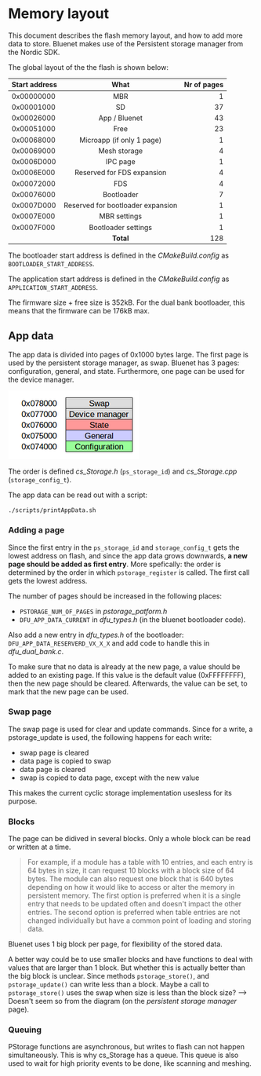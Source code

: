 # Memory layout

This document describes the flash memory layout, and how to add more data to store. Bluenet makes use of the Persistent storage manager from the Nordic SDK.

The global layout of the the flash is shown below:


| Start address | What | Nr of pages
| ------------- |:-------------:| -----:|
| 0x00000000 | MBR | 1
| 0x00001000 | SD | 37
| 0x00026000 | App / Bluenet | 43
| 0x00051000 | Free | 23
| 0x00068000 | Microapp (if only 1 page) | 1
| 0x00069000 | Mesh storage | 4
| 0x0006D000 | IPC page | 1
| 0x0006E000 | Reserved for FDS expansion | 4
| 0x00072000 | FDS | 4
| 0x00076000 | Bootloader | 7
| 0x0007D000 | Reserved for bootloader expansion | 1
| 0x0007E000 | MBR settings | 1
| 0x0007F000 | Bootloader settings | 1
| | **Total** | 128


The bootloader start address is defined in the _CMakeBuild.config_ as `BOOTLOADER_START_ADDRESS`.

The application start address is defined in the _CMakeBuild.config_ as `APPLICATION_START_ADDRESS`.

The firmware size + free size is 352kB. For the dual bank bootloader, this means that the firmware can be 176kB max.

## App data

The app data is divided into pages of 0x1000 bytes large. The first page is used by the persistent storage manager, as swap. Bluenet has 3 pages: configuration, general, and state.
Furthermore, one page can be used for the device manager.

![App data layout](../docs/diagrams/flash-memory-layout-app-data.png)

The order is defined _cs_Storage.h_ (`ps_storage_id`) and _cs_Storage.cpp_ (`storage_config_t`).

The app data can be read out with a script:
```
./scripts/printAppData.sh
```


### Adding a page
Since the first entry in the `ps_storage_id` and `storage_config_t` gets the lowest address on flash, and since the app data grows downwards, **a new page should be added as first entry**.
More spefically: the order is determined by the order in which `pstorage_register` is called. The first call gets the lowest address.

The number of pages should be increased in the following places:

- `PSTORAGE_NUM_OF_PAGES` in _pstorage_patform.h_
- `DFU_APP_DATA_CURRENT` in _dfu_types.h_ (in the bluenet bootloader code).

Also add a new entry in _dfu_types.h_ of the bootloader: `DFU_APP_DATA_RESERVERD_VX_X_X` and add code to handle this in _dfu_dual_bank.c_.

To make sure that no data is already at the new page, a value  should be added to an existing page. If this value is the default value (0xFFFFFFFF), then the new page should be cleared. Afterwards, the value can be set, to mark that the new page can be used.


### Swap page
The swap page is used for clear and update commands.
Since for a write, a pstorage_update is used, the following happens for each write:
- swap page is cleared
- data page is copied to swap
- data page is cleared
- swap is copied to data page, except with the new value

This makes the current cyclic storage implementation usesless for its purpose.

### Blocks
The page can be didived in several blocks. Only a whole block can be read or written at a time.

> For example, if a module has a table with 10 entries, and each entry is 64 bytes in size, it can request 10 blocks with a block size of 64 bytes. The module can also request one block that is 640 bytes depending on how it would like to access or alter the memory in persistent memory. The first option is preferred when it is a single entry that needs to be updated often and doesn't impact the other entries. The second option is preferred when table entries are not changed individually but have a common point of loading and storing data. 

Bluenet uses 1 big block per page, for flexibility of the stored data.

A better way could be to use smaller blocks and have functions to deal with values that are larger than 1 block. But whether this is actually better than the big block is unclear. Since methods `pstorage_store()`, and `pstorage_update()` can write less than a block.
Maybe a call to `pstorage_store()` uses the swap when size is less than the block size? --> Doesn't seem so from the diagram (on the _persistent storage manager_ page).

### Queuing
PStorage functions are asynchronous, but writes to flash can not happen simultaneously. This is why cs_Storage has a queue. This queue is also used to wait for high priority events to be done, like scanning and meshing.

